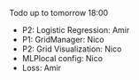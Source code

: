 Todo up to tomorrow 18:00

- P2: Logistic Regression: Amir
- P1: GridManager: Nico
- P2: Grid Visualization: Nico
- MLPlocal config: Nico
- Loss: Amir
